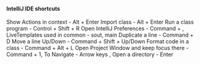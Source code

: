 #### IntelliJ IDE shortcuts

Show Actions in context - Alt + Enter
Import class - Alt + Enter
Run a class program - Control + Shift + R
Open IntelliJ Preferences - Command + ,
LiveTemplates used in common - sout, main
Duplicate a line - Command + D
Move a line Up/Down - Command + Shift + Up/Down
Format code in a class - Command + Alt + L
Open Project Window and keep focus there - Command + 1, To Navigate - Arrow keys , Open a directory - Enter


